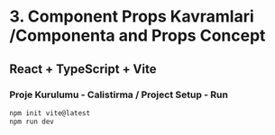 # 3. Component Props Kavramlari /Componenta and Props Concept

## React + TypeScript + Vite

### Proje Kurulumu - Calistirma / Project Setup - Run

```bash
npm init vite@latest
npm run dev
```
